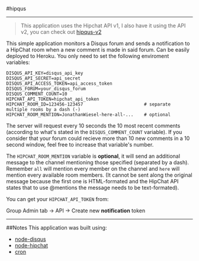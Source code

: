 #hipqus
***
> This application uses the Hipchat API v1, I also have it using the API v2, you can check out [hipqus-v2](https://github.com/jonathanwiesel/hipqus-v2) 

This simple application monitors a Disqus forum and sends a notification to a HipChat room when a new comment is made in said forum. Can be easily deployed to Heroku. You only need to set the following enviroment variables:

```
DISQUS_API_KEY=disqus_api_key
DISQUS_API_SECRET=api_secret
DISQUS_API_ACCESS_TOKEN=api_access_token
DISQUS_FORUM=your_disqus_forum
DISQUS_COMMENT_COUNT=10
HIPCHAT_API_TOKEN=hipchat_api_token
HIPCHAT_ROOM_ID=123456-123457                       # separate multiple rooms by a dash (-)
HIPCHAT_ROOM_MENTION=JonathanWiesel-here-all-...    # optional
```

The server will request every 10 seconds the 10 most recent comments (according to what's stated in the `DISQUS_COMMENT_COUNT` variable). If you consider that your forum could recieve more than 10 new comments in a 10 second window, feel free to increase that variable's number.

The `HIPCHAT_ROOM_MENTION` variable is **optional**, it will send an additional message to the channel mentioning those specified (separated by a dash). Remember `all` will mention every member on the channel and `here` will mention every available room members.
(It cannot be sent along the original message because the first one is HTML-formated and the HipChat API states that to use @mentions the message needs to be text-formated).

You can get your `HIPCHAT_API_TOKEN` from:

Group Admin tab -> API -> Create new **notification** token

***

##Notes
This application was built using:
* [node-disqus](https://github.com/hay/node-disqus)
* [node-hipchat](https://github.com/nkohari/node-hipchat)
* [cron](https://github.com/ncb000gt/node-cron)

